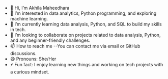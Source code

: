 - 👋 Hi, I’m Akhila Maheedhara
- 👀 I’m interested in data analytics, Python programming, and exploring machine learning.
- 🌱 I’m currently learning data analysis, Python, and SQL to build my skills in tech.
- 💞️ I’m looking to collaborate on projects related to data analysis, Python, and any beginner-friendly challenges.
- 📫 How to reach me --You can contact me via email or GitHub discussions.
- 😄 Pronouns: She/Her
- ⚡ Fun fact: I enjoy learning new things and working on tech projects with a curious mindset.



<!---
Akhila350/Akhila350 is a ✨ special ✨ repository because its `README.md` (this file) appears on your GitHub profile.
You can click the Preview link to take a look at your changes.
--->
